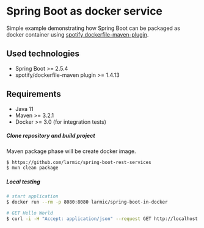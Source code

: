 # Spring Boot as docker service

Simple example demonstrating how Spring Boot can be packaged as docker container 
using [spotify dockerfile-maven-plugin](https://github.com/spotify/dockerfile-maven).

## Used technologies

* Spring Boot >= 2.5.4
* spotify/dockerfile-maven plugin >= 1.4.13

## Requirements

* Java 11
* Maven >= 3.2.1 
* Docker >= 3.0 (for integration tests)

##### Clone repository and build project

Maven package phase will be create docker image.

```sh
$ https://github.com/larmic/spring-boot-rest-services
$ mvn clean package
```

##### Local testing

```sh
# start application
$ docker run --rm -p 8080:8080 larmic/spring-boot-in-docker

# GET Hello World
$ curl -i -H "Accept: application/json" --request GET http://localhost:8080/
```

